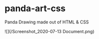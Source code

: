 # panda-art-css
Panda Drawing made out of HTML &amp; CSS

![](/Screenshot_2020-07-13 Document.png)

